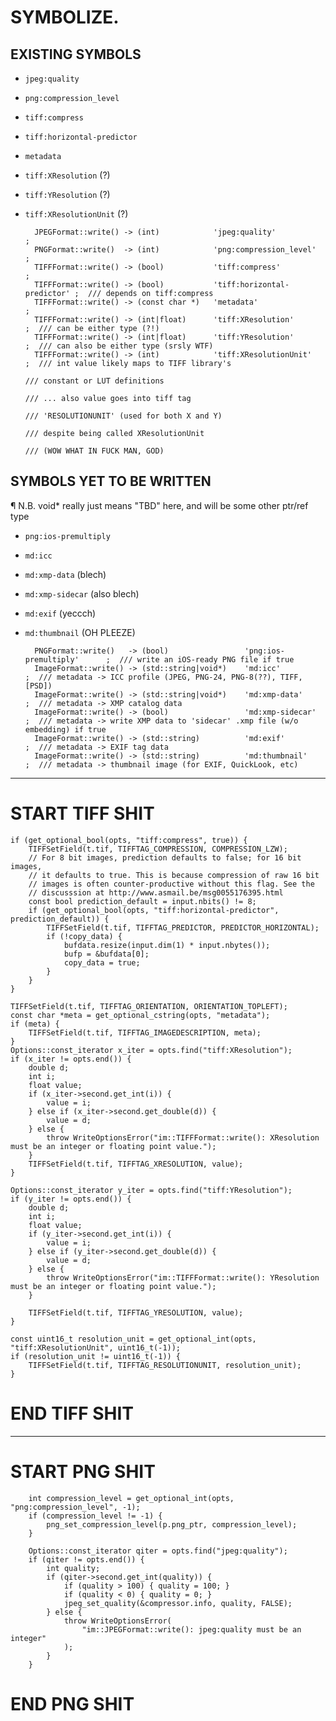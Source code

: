 
SYMBOLIZE.
==========

EXISTING SYMBOLS
-----------------------------

* `jpeg:quality`
* `png:compression_level`
* `tiff:compress`
* `tiff:horizontal-predictor`
* `metadata`
* `tiff:XResolution` (?)
* `tiff:YResolution` (?)
* `tiff:XResolutionUnit` (?)

        JPEGFormat::write() -> (int)            'jpeg:quality'              ;
        PNGFormat::write()  -> (int)            'png:compression_level'     ;
        TIFFFormat::write() -> (bool)           'tiff:compress'             ;
        TIFFFormat::write() -> (bool)           'tiff:horizontal-predictor' ;  /// depends on tiff:compress
        TIFFFormat::write() -> (const char *)   'metadata'                  ;
        TIFFFormat::write() -> (int|float)      'tiff:XResolution'          ;  /// can be either type (?!)
        TIFFFormat::write() -> (int|float)      'tiff:YResolution'          ;  /// can also be either type (srsly WTF)
        TIFFFormat::write() -> (int)            'tiff:XResolutionUnit'      ;  /// int value likely maps to TIFF library's
                                                                               /// constant or LUT definitions
                                                                               /// ... also value goes into tiff tag
                                                                               /// 'RESOLUTIONUNIT' (used for both X and Y)
                                                                               /// despite being called XResolutionUnit
                                                                               /// (WOW WHAT IN FUCK MAN, GOD)

SYMBOLS YET TO BE WRITTEN
---------------------------------------------

¶ N.B. void* really just means "TBD" here, and will be some other ptr/ref type

* `png:ios-premultiply`
* `md:icc`
* `md:xmp-data` (blech)
* `md:xmp-sidecar` (also blech)
* `md:exif` (yeccch)
* `md:thumbnail` (OH PLEEZE)

        PNGFormat::write()   -> (bool)                 'png:ios-premultiply'      ;  /// write an iOS-ready PNG file if true
        ImageFormat::write() -> (std::string|void*)    'md:icc'                  ;  /// metadata -> ICC profile (JPEG, PNG-24, PNG-8(??), TIFF, [PSD])
        ImageFormat::write() -> (std::string|void*)    'md:xmp-data'             ;  /// metadata -> XMP catalog data
        ImageFormat::write() -> (bool)                 'md:xmp-sidecar'          ;  /// metadata -> write XMP data to 'sidecar' .xmp file (w/o embedding) if true
        ImageFormat::write() -> (std::string)          'md:exif'                 ;  /// metadata -> EXIF tag data
        ImageFormat::write() -> (std::string)          'md:thumbnail'            ;  /// metadata -> thumbnail image (for EXIF, QuickLook, etc)

<hr>

START TIFF SHIT
==============

    if (get_optional_bool(opts, "tiff:compress", true)) {
        TIFFSetField(t.tif, TIFFTAG_COMPRESSION, COMPRESSION_LZW);
        // For 8 bit images, prediction defaults to false; for 16 bit images,
        // it defaults to true. This is because compression of raw 16 bit
        // images is often counter-productive without this flag. See the
        // discusssion at http://www.asmail.be/msg0055176395.html
        const bool prediction_default = input.nbits() != 8;
        if (get_optional_bool(opts, "tiff:horizontal-predictor", prediction_default)) {
            TIFFSetField(t.tif, TIFFTAG_PREDICTOR, PREDICTOR_HORIZONTAL);
            if (!copy_data) {
                bufdata.resize(input.dim(1) * input.nbytes());
                bufp = &bufdata[0];
                copy_data = true;
            }
        }
    }
    
    TIFFSetField(t.tif, TIFFTAG_ORIENTATION, ORIENTATION_TOPLEFT);
    const char *meta = get_optional_cstring(opts, "metadata");
    if (meta) {
        TIFFSetField(t.tif, TIFFTAG_IMAGEDESCRIPTION, meta);
    }
    Options::const_iterator x_iter = opts.find("tiff:XResolution");
    if (x_iter != opts.end()) {
        double d;
        int i;
        float value;
        if (x_iter->second.get_int(i)) {
            value = i;
        } else if (x_iter->second.get_double(d)) {
            value = d;
        } else {
            throw WriteOptionsError("im::TIFFFormat::write(): XResolution must be an integer or floating point value.");
        }
        TIFFSetField(t.tif, TIFFTAG_XRESOLUTION, value);
    }
    
    Options::const_iterator y_iter = opts.find("tiff:YResolution");
    if (y_iter != opts.end()) {
        double d;
        int i;
        float value;
        if (y_iter->second.get_int(i)) {
            value = i;
        } else if (y_iter->second.get_double(d)) {
            value = d;
        } else {
            throw WriteOptionsError("im::TIFFFormat::write(): YResolution must be an integer or floating point value.");
        }
    
        TIFFSetField(t.tif, TIFFTAG_YRESOLUTION, value);
    }
    
    const uint16_t resolution_unit = get_optional_int(opts, "tiff:XResolutionUnit", uint16_t(-1));
    if (resolution_unit != uint16_t(-1)) {
        TIFFSetField(t.tif, TIFFTAG_RESOLUTIONUNIT, resolution_unit);
    }
    
END TIFF SHIT
============

<hr>

START PNG SHIT
==============

        int compression_level = get_optional_int(opts, "png:compression_level", -1);
        if (compression_level != -1) {
            png_set_compression_level(p.png_ptr, compression_level);
        }
        
        Options::const_iterator qiter = opts.find("jpeg:quality");
        if (qiter != opts.end()) {
            int quality;
            if (qiter->second.get_int(quality)) {
                if (quality > 100) { quality = 100; }
                if (quality < 0) { quality = 0; }
                jpeg_set_quality(&compressor.info, quality, FALSE);
            } else {
                throw WriteOptionsError(
                    "im::JPEGFormat::write(): jpeg:quality must be an integer"
                );
            }
        }


END PNG SHIT
============

